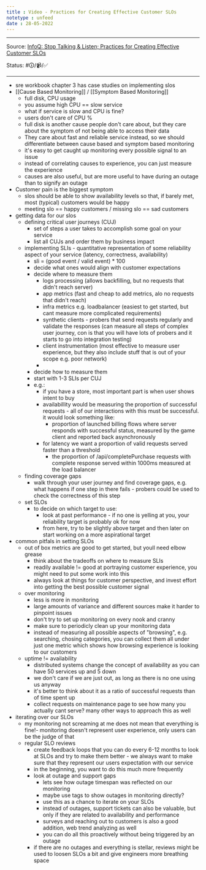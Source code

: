 ```yaml
---
title : Video - Practices for Creating Effective Customer SLOs
notetype : unfeed
date : 28-05-2022
---
```

---

Source: [InfoQ: Stop Talking & Listen; Practices for Creating Effective Customer SLOs](https://www.infoq.com/presentations/slo-pitfalls-2019/)

Status: #🛈/📹/✅ 

---


- sre workbook chapter 3 has case studies on implementing slos
- [[Cause Based Monitoring]]  / [[Symptom Based Monitoring]]
	- full disk, CPU usage  
	- you assume high CPU == slow service  
	- what if service is slow and CPU is fine?  
	- users don't care of CPU %  
	- full disk is another cause people don't care about, but they care about the symptom of not being able to access their data
	- They care about fast and reliable service instead, so we should differentiate between cause based and symptom based monitoring
	- it's easy to get caught up monitoring every possible signal to an issue
	- instead of correlating causes to experience, you can just measure the experience
	- causes are also useful, but are more useful to have during an outage than to signify an outage
- Customer pain is the biggest symptom
	- slos should be able to show availability levels so that, if barely met, most (typical) customers would be happy
	- meeting slo == happy customers / missing slo == sad customers
- getting data for our slos
	- defining critical user journeys (CUJ)
		- set of steps a user takes to accomplish some goal on your service
		- list all CUJs and order them by business impact
	- implementing SLIs - quantitative representation of some reliability aspect of your service (latency, correctness, availability)
		- sli = (good event / valid event) * 100
		- decide what ones would align with customer expectations
		- decide where to measure them
			- logs processing (allows backfilling, but no requests that didn't reach server)
			- app metrics (fast and cheap to add metrics, alo no requests that didn't reach)
			- infra metrics e.g. loadbalancer (easiest to get started, but cant measure more complicated requirements)
			- synthetic clients - probers that send requests regularly and validate the responses (can measure all steps of complex user journey, con is that you will have lots of probers and it starts to go into integration testing)
			- client instrumentation (most effective to measure user experience, but they also include stuff that is out of your scope e.g. poor network)
			- 
		- decide how to measure them
		- start with 1-3 SLIs per CUJ
		- e.g.:
			- if you have a store, most important part is when user shows intent to buy
			- availabillity would be measuring the proportion of successful requests - all of our interactions with this must be successful. it would look something like:
				- proportion of launched billing flows where server responds with successful status, measured by the game client and reported back asynchronously
			- for latency we want a proportion of valid requests served faster than a threshold
				- the proportion of /api/completePurchase requests with complete response served within 1000ms measured at the load balancer
	- finding coverage gaps
		- walk through your user journey and find coverage gaps, e.g. what happens if one step in there fails - probers could be used to check the correctness of this step
	- set SLOs
		- to decide on which target to use: 
			- look at past performance - if no one is yelling at you, your reliability target is probably ok for now
			- from here, try to be slightly above target and then later on start working on a more aspirational target
- common pitfals in setting SLOs
	- out of box metrics are good to get started, but youll need elbow grease
		- think about the tradeoffs on where to measure SLIs
		- readily available != good at portraying customer experience, you might need to put some work into this
		- always look at things for customer perspective, and invest effort into getting the best possible customer signal
	- over monitoring
		- less is more in monitoring
		- large amounts of variance and different sources make it harder to pinpoint issues
		- don't try to set up monitoring on every nook and cranny
		- make sure to periodicly clean up your monitoring data
		- instead of measuring all possible aspects of "browsing", e.g. searching, chosing categories, you can collect them all under just one metric which shows how browsing experience is looking to our customers
	- uptime != availability
		- distributed systems change the concept of availability as you can have 50 services up and 5 down
		- we don't care if we are just out, as long as there is no one using us anyway
		- it's better to think about it as a ratio of successful requests than of time spent up
		- collect requests on maintenance page to see how many you actually cant serve? many other ways to approach this as well
- iterating over our SLOs
	- my monitoring not screaming at me does not mean that everything is fine!- monitoring doesn't represent user experience, only users can be the judge of that
	- regular SLO reviews 
		- create feedback loops that you can do every 6-12 months to look at SLOs and try to make them better - we always want to make sure that they represent our users expectation with our service
		- in the beginning, you want to do this much more frequently
		- look at outage and support gaps
			- lets see how outage timespan was reflected on our monitoring
			- maybe use tags to show outages in monitoring directly?
			- use this as a chance to iterate on your SLOs
			- instead of outages, support tickets can also be valuable, but only if they are related to availability and performance
			- surveys and reaching out to customers is also a good addition, web trend analyzing as well
			- you can do all this proactively without being triggered by an outage
		- if there are no outages and everything is stellar, reviews might be used to loosen SLOs a bit and give engineers more breathing space
		